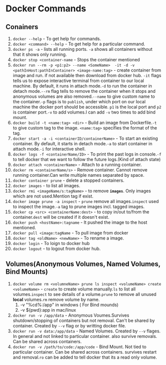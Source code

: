 # Docker Commands

## Conainers

1. `docker --help` - To get help for commands.
1. `docker <command> --help` - To get help for a particular command.
1. `docker ps -a` - lists all running ports. `-a` shows all containers without that it shows only running.
1. `docker stop <container-name` - Stops the container mentioned
1. `docker run --rm -p <p1:p2> --name <SomeName>  -it -d -v <pathInHost:pathInContainer> <image-name:tag>` - create container from image and run. if not available then download from docker hub. `-it` flags tells us to expose interactive terminal from container to our local machine. By default, it runs in attach mode.`-d` to run the container in detach mode.`--rm` flag tells to remove the container when it stops and anonymous volumes are also removed.`--name` to give custom name to the container.`-p` flags is to `publish`, under which port on our local machine the docker port should be accessible. `p1` is the local port and `p2` is container port.`-v` to add volumes.I can add `-v` two times to add bind mount.
1. `docker build -t <name:tag> <dir>` - Build an image from Dockerfile.`-t` to give custom tag to the
   image. `<name:tag>` specifies the format of the tag.
1. `docker start -a -i <containerID/containerName>` - To start an existing container. By default, it starts in detach
   mode.`-a` to start container in attach mode.`-i` for interactive shell.
1. `docker logs -f <containerName/ID>` - To print the past logs in console.`-f` to tell docker that we want to follow
   the future logs.(Kind of attach state)
1. `docker attach <containerName>` - Attach to a running container.
1. `docker rm <containerName/s>` - Remove container. Cannot remove running container.Can write multiple names separated
   by space.
1. `docker container prune` - delete a stopped containers.
1. `docker images` - to list all images.
1. `docker rmi <imageName/s:tagName>` - to remove **`images`**. Only images which are not used.Mention tag if exist.
1. `docker image prune -a inspect` - `prune` remove all images.`inspect` used to inspect the image.`-a` tag to prune
   images incl. tagged images.
1. `docker cp <src> <containerName:dest>` - to copy in/out to/from the container.`dest` will be created if it doesn't
   exist.
1. `docker push <hostName>:tagname` - It pushed the image to the host mentioned.
1. `docker pull <image:tagName` - To pull image from docker
1. `docker tag <oldName> <newName>` - To rename a image.
1. `docker login` - To loign to docker hub
1. `docker logout` - to logout from docker hub.

## Volumes(Anonymous Volumes, Named Volumes, Bind Mounts)

1. `docker volume rm <volumneName> prune ls inspect <volumeName> create <volumeName>` - `create` to create volume  manually.`ls` to list all volumes.`inspect` to see details of a volume.`prune` to remove all unused **local** volumes.`rm` remove volume by name.
   1. -v "%cd%:/app" in windows ( For Bind mounds)  
   1. -v ${pwd}:app in mac/linux
1. `docker run -v /app/data` - Anonymous Voumes.Survives shutdown/stopping of containers but not removal. Can't be shared by container. Created by `--v` flag or by writting docker file.
1. `docker run -v data:/app/data` - Named Volumes. Created by `--v` flages. In general and not linked to particular container. also survive removals. Can be shared across containers.  
1. `docker run -v /path/to/code:/app/code` - Bind Mount. Not tied to particular container. Can be shared across containers. survives restart and removal.`ro` can be added to tell docker that its a read only volume.
